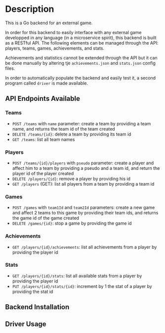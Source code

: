 # Description

This is a Go backend for an external game.

In order for this backend to easily interface with any external game developped in any language (in a microservice spirit), this backend is built as a RESTful API.
The following elements can be managed through the API: players, teams, games, achievements, and stats.

Achievements and statistics cannot be extended through the API but it can be done manually by altering tje `achievements.json` and `stats.json` config files.

In order to automatically populate the backend and easily test it, a second program called `driver` is made available.


## API Endpoints Available

### Teams

* `POST /teams` with `name` parameter: create a team by providing a team name, and returns the team id of the team created
* `DELETE /teams/{id}`: delete a team by providing its team id
* `GET /teams`: list all team names

### Players

* `POST /teams/{id}/players` with `pseudo` parameter: create a player and affect him to a team by providing a pseudo and a team id, and return the player id of the player created
* `DELETE /players/{id}`: remove a player by providing his id
* `GET /players` (GET): list all players from a team by providing a team id

### Games

* `POST /games` with `team1Id` and `team2Id` parameters: create a new game and affect 2 teams to this game by providing their team ids, and returns the game id of the game created
* `DELETE /games/{id}`: stop a game by providing the game id

### Achievements

* `GET /players/{id}/achievements`: list all achievements from a player by providing the player id

### Stats

* `GET /players/{id}/stats`: list all available stats from a player by providing the player id
* `PUT /players/{id}/stats/{id}`: increment by 1 the stat of a player by providing the stat id

## Backend Installation

## Driver Usage

